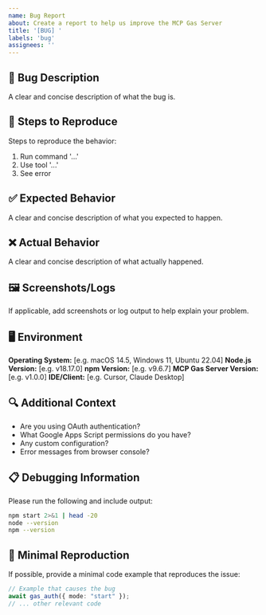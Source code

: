 ```yaml
---
name: Bug Report
about: Create a report to help us improve the MCP Gas Server
title: '[BUG] '
labels: 'bug'
assignees: ''
---
```


## 🐛 Bug Description
A clear and concise description of what the bug is.

## 🔄 Steps to Reproduce
Steps to reproduce the behavior:
1. Run command '...'
2. Use tool '...'
3. See error

## ✅ Expected Behavior
A clear and concise description of what you expected to happen.

## ❌ Actual Behavior
A clear and concise description of what actually happened.

## 🖼️ Screenshots/Logs
If applicable, add screenshots or log output to help explain your problem.

## 🖥️ Environment
**Operating System:** [e.g. macOS 14.5, Windows 11, Ubuntu 22.04]
**Node.js Version:** [e.g. v18.17.0]
**npm Version:** [e.g. v9.6.7]
**MCP Gas Server Version:** [e.g. v1.0.0]
**IDE/Client:** [e.g. Cursor, Claude Desktop]

## 🔍 Additional Context
- Are you using OAuth authentication?
- What Google Apps Script permissions do you have?
- Any custom configuration?
- Error messages from browser console?

## 📋 Debugging Information
Please run the following and include output:
```bash
npm start 2>&1 | head -20
node --version
npm --version
```

## 🧪 Minimal Reproduction
If possible, provide a minimal code example that reproduces the issue:

```typescript
// Example that causes the bug
await gas_auth({ mode: "start" });
// ... other relevant code
``` 